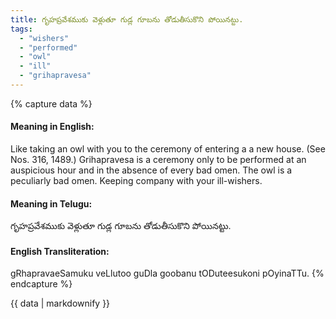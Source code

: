 ```yaml
---
title: గృహప్రవేశముకు వెళ్లుతూ గుడ్ల గూబను తోడుతీసుకొని పోయినట్టు.
tags:
  - "wishers"
  - "performed"
  - "owl"
  - "ill"
  - "grihapravesa"
---
```


{% capture data %}
#### Meaning in English:
Like taking an owl with you to the ceremony of entering a a new house.
(See Nos. 316, 1489.)
Grihapravesa is a ceremony only to be performed at an auspicious hour and in the absence of every bad omen. The owl is a peculiarly bad omen.
Keeping company with your ill-wishers.

#### Meaning in Telugu:
గృహప్రవేశముకు వెళ్లుతూ గుడ్ల గూబను తోడుతీసుకొని పోయినట్టు.

#### English Transliteration:
gRhapravaeSamuku veLlutoo guDla goobanu tODuteesukoni pOyinaTTu.
{% endcapture %}

<div class="notice">{{ data | markdownify }}</div>


